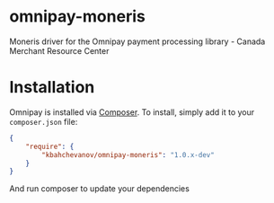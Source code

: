 # omnipay-moneris

Moneris driver for the Omnipay payment processing library - Canada Merchant Resource Center

# Installation
Omnipay is installed via [Composer](http://getcomposer.org/). To install, simply add it to your `composer.json` file:

```json
{
    "require": {
        "kbahchevanov/omnipay-moneris": "1.0.x-dev"
    }
}
```

And run composer to update your dependencies
